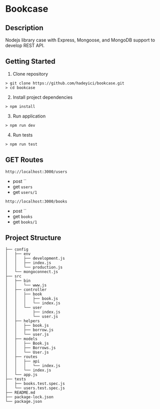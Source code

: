 # Bookcase
## Description
Nodejs library case with Express, Mongoose, and MongoDB support to develop REST API.
## Getting Started
1. Clone repository
``` 
> git clone https://github.com/hadeyici/bookcase.git 
> cd bookcase
```
2. Install project dependencies
```
> npm install
```
3. Run application
``` 
> npm run dev
```
4. Run tests
```
> npm run test
```

##  GET Routes
`http://localhost:3000/users`
* post `` 
* get `users`
* get `users/1`

`http://localhost:3000/books`
* post `` 
* get `books`
* get `books/1`

## Project Structure
```
├── config
│   ├── env
│   │   ├── development.js
│   │   ├── index.js
│   │   └── production.js
│   └── mongoconnect.js
├── src
│   ├── bin
│   │   └── www.js
│   ├── controller
│   │   ├── book
│   │   │   ├── book.js
│   │   │   └── index.js
│   │   └── user
│   │       ├── index.js
│   │       └── user.js
│   ├── helpers
│   │   ├── book.js
│   │   ├── borrow.js
│   │   └── user.js
│   ├── models
│   │   ├── Book.js
│   │   ├── Borrows.js
│   │   └── User.js
│   ├── routes
│   │   ├── api
│   │   │   └── index.js
│   │   └── index.js
│   └── app.js
├── tests
│   ├── books.test.spec.js
│   └── users.test.spec.js
├── README.md
├── package-lock.json
└── package.json
```
